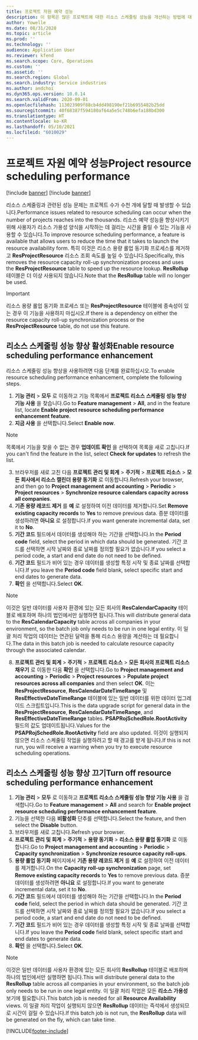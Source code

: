 ```yaml
---
title: 프로젝트 자원 예약 성능
description: 이 항목은 많은 프로젝트에 대한 리소스 스케줄링 성능을 개선하는 방법에 대한 정보를 제공합니다.
author: Yowelle
ms.date: 08/31/2020
ms.topic: article
ms.prod: ''
ms.technology: ''
audience: Application User
ms.reviewer: kfend
ms.search.scope: Core, Operations
ms.custom: ''
ms.assetid: ''
ms.search.region: Global
ms.search.industry: Service industries
ms.author: andchoi
ms.dyn365.ops.version: 10.0.14
ms.search.validFrom: 2020-09-01
ms.openlocfilehash: 113023909f88cb4dd498190ef21b6955482b25dd
ms.sourcegitcommit: 40f68387f594180af64a5e5c748b6efa188bd300
ms.translationtype: HT
ms.contentlocale: ko-KR
ms.lasthandoff: 05/10/2021
ms.locfileid: "6010029"
---
```

# <a name="project-resource-scheduling-performance"></a><span data-ttu-id="c7d9a-103">프로젝트 자원 예약 성능</span><span class="sxs-lookup"><span data-stu-id="c7d9a-103">Project resource scheduling performance</span></span>

[!include [banner](../includes/banner.md)]
[!include [banner](../includes/preview-banner.md)]


<span data-ttu-id="c7d9a-104">리소스 스케줄링과 관련된 성능 문제는 프로젝트 수가 수천 개에 달할 때 발생할 수 있습니다.</span><span class="sxs-lookup"><span data-stu-id="c7d9a-104">Performance issues related to resource scheduling can occur when the number of projects reaches into the thousands.</span></span> <span data-ttu-id="c7d9a-105">리소스 예약 성능을 향상시키기 위해 사용자가 리소스 가용성 양식을 시작하는 데 걸리는 시간을 줄일 수 있는 기능을 사용할 수 있습니다.</span><span class="sxs-lookup"><span data-stu-id="c7d9a-105">To improve resource scheduling performance, a feature is available that allows users to reduce the time that it takes to launch the resource availability form.</span></span> <span data-ttu-id="c7d9a-106">특히 이것은 리소스 용량 롤업 동기화 프로세스를 제거하고 **ResProjectResource** 리소스 조회 속도를 높일 수 있습니다.</span><span class="sxs-lookup"><span data-stu-id="c7d9a-106">Specifically, this removes the resource capacity roll-up synchronization process and uses the **ResProjectResource** table to speed up the resource lookup.</span></span> <span data-ttu-id="c7d9a-107">**ResRollup** 테이블은 더 이상 사용되지 않습니다.</span><span class="sxs-lookup"><span data-stu-id="c7d9a-107">Note that the **ResRollup** table will no longer be used.</span></span>

> [!IMPORTANT]
> <span data-ttu-id="c7d9a-108">리소스 용량 롤업 동기화 프로세스 또는 **ResProjectResource** 테이블에 종속성이 있는 경우 이 기능을 사용하지 마십시오.</span><span class="sxs-lookup"><span data-stu-id="c7d9a-108">If there is a dependency on either the resource capacity roll-up synchronization process or the **ResProjectResource** table, do not use this feature.</span></span>

## <a name="enable-resource-scheduling-performance-enhancement"></a><span data-ttu-id="c7d9a-109">리소스 스케줄링 성능 향상 활성화</span><span class="sxs-lookup"><span data-stu-id="c7d9a-109">Enable resource scheduling performance enhancement</span></span>
<span data-ttu-id="c7d9a-110">리소스 스케줄링 성능 향상을 사용하려면 다음 단계를 완료하십시오.</span><span class="sxs-lookup"><span data-stu-id="c7d9a-110">To enable resource scheduling performance enhancement, complete the following steps.</span></span>

1. <span data-ttu-id="c7d9a-111">**기능 관리** > **모두** 로 이동하고 기능 목록에서 **프로젝트 리소스 스케줄링 성능 향상 기능 사용** 을 찾습니다.</span><span class="sxs-lookup"><span data-stu-id="c7d9a-111">Go to **Feature management** > **All**, and in the feature list, locate **Enable project resource scheduling performance enhancement feature**.</span></span>
2. <span data-ttu-id="c7d9a-112">**지금 사용** 을 선택합니다.</span><span class="sxs-lookup"><span data-stu-id="c7d9a-112">Select **Enable now**.</span></span>

> [!NOTE]
> <span data-ttu-id="c7d9a-113">목록에서 기능을 찾을 수 없는 경우 **업데이트 확인** 을 선택하여 목록을 새로 고칩니다.</span><span class="sxs-lookup"><span data-stu-id="c7d9a-113">If you can't find the feature in the list, select **Check for updates** to refresh the list.</span></span>

3. <span data-ttu-id="c7d9a-114">브라우저를 새로 고친 다음 **프로젝트 관리 및 회계** > **주기적** > **프로젝트 리소스** > **모든 회사에서 리소스 캘린더 용량 동기화** 로 이동합니다.</span><span class="sxs-lookup"><span data-stu-id="c7d9a-114">Refresh your browser, and then go to **Project management and accounting** > **Periodic** > **Project resources** > **Synchronize resource calendars capacity across all companies**.</span></span>
4. <span data-ttu-id="c7d9a-115">**기존 용량 레코드 제거** 를  **예** 로 설정하여 이전 데이터를 제거합니다.</span><span class="sxs-lookup"><span data-stu-id="c7d9a-115">Set **Remove existing capacity records** to **Yes** to remove previous data.</span></span> <span data-ttu-id="c7d9a-116">증분 데이터를 생성하려면 **아니요** 로 설정합니다.</span><span class="sxs-lookup"><span data-stu-id="c7d9a-116">If you want generate incremental data, set it to **No**.</span></span>
5. <span data-ttu-id="c7d9a-117">**기간 코드** 필드에서 데이터를 생성해야 하는 기간을 선택합니다.</span><span class="sxs-lookup"><span data-stu-id="c7d9a-117">In the **Period code** field, select the period in which data should be generated.</span></span> <span data-ttu-id="c7d9a-118">기간 코드를 선택하면 시작 날짜와 종료 날짜를 정의할 필요가 없습니다.</span><span class="sxs-lookup"><span data-stu-id="c7d9a-118">If you select a period code, a start and end date do not need to be defined.</span></span>
6. <span data-ttu-id="c7d9a-119">**기간 코드** 필드가 비어 있는 경우 데이터를 생성할 특정 시작 및 종료 날짜를 선택합니다.</span><span class="sxs-lookup"><span data-stu-id="c7d9a-119">If you leave the **Period code** field blank, select specific start and end dates to generate data.</span></span>
7. <span data-ttu-id="c7d9a-120">**확인** 을 선택합니다.</span><span class="sxs-lookup"><span data-stu-id="c7d9a-120">Select **OK**.</span></span>

 > [!NOTE]
 > <span data-ttu-id="c7d9a-121">이것은 일반 데이터를 사용자 환경에 있는 모든 회사의 **ResCalendarCapacity** 테이블로 배포하며 하나의 법인에서만 실행하면 됩니다.</span><span class="sxs-lookup"><span data-stu-id="c7d9a-121">This will distribute general data to the **ResCalendarCapacity** table across all companies in your environment, so the batch job only needs to be run in one legal entity.</span></span> <span data-ttu-id="c7d9a-122">이 일괄 처리 작업의 데이터는 연관된 달력을 통해 리소스 용량을 계산하는 데 필요합니다.</span><span class="sxs-lookup"><span data-stu-id="c7d9a-122">The data in this batch job is needed to calculate resource capacity through the associated calendar.</span></span>

8. <span data-ttu-id="c7d9a-123">**프로젝트 관리 및 회계** > **주기적** > **프로젝트 리소스** > **모든 회사의 프로젝트 리소스 채우기** 로 이동한 다음 **확인** 을 선택합니다.</span><span class="sxs-lookup"><span data-stu-id="c7d9a-123">Go to **Project management and accounting** > **Periodic** > **Project resources** > **Populate project resources across all companies** and then select **OK**.</span></span> <span data-ttu-id="c7d9a-124">이는 **ResProjectResource**, **ResCalendarDateTimeRange** 및 **ResEffectiveDateTimeRange** 테이블에 있는 일반 데이터를 위한 데이터 업그레이드 스크립트입니다.</span><span class="sxs-lookup"><span data-stu-id="c7d9a-124">This is the data upgrade script for general data in the **ResProjectResource**, **ResCalendarDateTimeRange**, and **ResEffectiveDateTimeRange** tables.</span></span> <span data-ttu-id="c7d9a-125">**PSAPRojSchedRole.RootActivity** 필드의 값도 업데이트됩니다.</span><span class="sxs-lookup"><span data-stu-id="c7d9a-125">Values for the **PSAPRojSchedRole.RootActivity** field are also updated.</span></span> <span data-ttu-id="c7d9a-126">이것이 실행되지 않으면 리소스 스케줄링 작업을 실행하려고 할 때 경고를 받게 됩니다.</span><span class="sxs-lookup"><span data-stu-id="c7d9a-126">If this is not run, you will receive a warning when you try to execute resource scheduling operations.</span></span>
 
## <a name="turn-off-resource-scheduling-performance-enhancement"></a><span data-ttu-id="c7d9a-127">리소스 스케줄링 성능 향상 끄기</span><span class="sxs-lookup"><span data-stu-id="c7d9a-127">Turn off resource scheduling performance enhancement</span></span>

1. <span data-ttu-id="c7d9a-128">**기능 관리** > **모두** 로 이동하고 **프로젝트 리소스 스케줄링 성능 향상 기능 사용** 을 검색합니다.</span><span class="sxs-lookup"><span data-stu-id="c7d9a-128">Go to **Feature management** > **All**  and search for **Enable project resource scheduling performance enhancement feature**.</span></span>
2. <span data-ttu-id="c7d9a-129">기능을 선택한 다음 **비활성화** 단추를 선택합니다.</span><span class="sxs-lookup"><span data-stu-id="c7d9a-129">Select the feature, and then select the **Disable** button.</span></span>
3. <span data-ttu-id="c7d9a-130">브라우저를 새로 고칩니다.</span><span class="sxs-lookup"><span data-stu-id="c7d9a-130">Refresh your browser.</span></span>
4. <span data-ttu-id="c7d9a-131">**프로젝트 관리 및 회계** > **주기적** > **용량 동기화** > **리소스 용량 롤업 동기화** 로 이동합니다.</span><span class="sxs-lookup"><span data-stu-id="c7d9a-131">Go to **Project management and accounting** > **Periodic** > **Capacity synchronization** > **Synchronize resource capacity roll-ups**.</span></span>
5. <span data-ttu-id="c7d9a-132">**용량 롤업 동기화** 페이지에서 **기존 용량 레코드 제거** 를 **예** 로 설정하여 이전 데이터를 제거합니다.</span><span class="sxs-lookup"><span data-stu-id="c7d9a-132">On the **Capacity roll-up synchronization** page, set **Remove existing capacity records** to **Yes** to remove previous data.</span></span> <span data-ttu-id="c7d9a-133">증분 데이터를 생성하려면 **아니요** 로 설정합니다.</span><span class="sxs-lookup"><span data-stu-id="c7d9a-133">If you want to generate incremental data, set it to **No**.</span></span>
6. <span data-ttu-id="c7d9a-134">**기간 코드** 필드에서 데이터를 생성해야 하는 기간을 선택합니다.</span><span class="sxs-lookup"><span data-stu-id="c7d9a-134">In the **Period code** field, select the period in which data should be generated.</span></span> <span data-ttu-id="c7d9a-135">기간 코드를 선택하면 시작 날짜와 종료 날짜를 정의할 필요가 없습니다.</span><span class="sxs-lookup"><span data-stu-id="c7d9a-135">If you select a period code, a start and end date do not need to be defined.</span></span>
7. <span data-ttu-id="c7d9a-136">**기간 코드** 필드가 비어 있는 경우 데이터를 생성할 특정 시작 및 종료 날짜를 선택합니다.</span><span class="sxs-lookup"><span data-stu-id="c7d9a-136">If you leave the **Period code** field blank, select specific start and end dates to generate data.</span></span>
8. <span data-ttu-id="c7d9a-137">**확인** 을 선택합니다.</span><span class="sxs-lookup"><span data-stu-id="c7d9a-137">Select **OK**.</span></span>

> [!NOTE]
> <span data-ttu-id="c7d9a-138">이것은 일반 데이터를 사용자 환경에 있는 모든 회사의 **ResRollup** 테이블로 배포하며 하나의 법인에서만 실행하면 됩니다.</span><span class="sxs-lookup"><span data-stu-id="c7d9a-138">This will distribute general data to the **ResRollup** table across all companies in your environment, so the batch job only needs to be run in one legal entity.</span></span> <span data-ttu-id="c7d9a-139">이 일괄 처리 작업은 모든 **리소스 가용성** 보기에 필요합니다.</span><span class="sxs-lookup"><span data-stu-id="c7d9a-139">This batch job is needed for all **Resource Availability** views.</span></span> <span data-ttu-id="c7d9a-140">이 일괄 처리 작업이 실행되지 않으면 **ResRollup** 데이터는 즉석에서 생성되므로 시간이 걸릴 수 있습니다.</span><span class="sxs-lookup"><span data-stu-id="c7d9a-140">If this batch job is not run, the **ResRollup** data will be generated on the fly, which can take time.</span></span>


[!INCLUDE[footer-include](../includes/footer-banner.md)]
